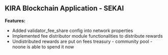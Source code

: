 ## KIRA Blockchain Application - SEKAI

**Features:**

- Added validator_fee_share config into network properties
- Implemented fee distributor module functionalities to distribute rewards
- Undistributed rewards are put on fees treasury - community pool - noone is able to spend it now
